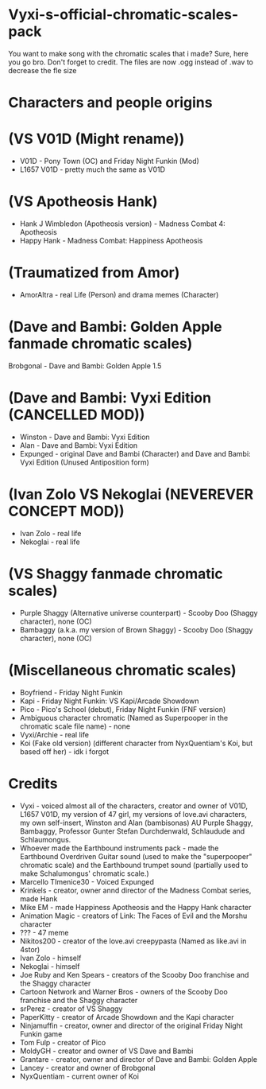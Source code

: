 # Vyxi-s-official-chromatic-scales-pack
You want to make song with the chromatic scales that i made? Sure, here you go bro. Don't forget to credit. The files are now .ogg instead of .wav to decrease the fle size
# Characters and people origins
# (VS V01D (Might rename))
* V01D - Pony Town (OC) and Friday Night Funkin (Mod)
* L1657 V01D - pretty much the same as V01D
# (VS Apotheosis Hank)
* Hank J Wimbledon (Apotheosis version) - Madness Combat 4: Apotheosis
* Happy Hank - Madness Combat: Happiness Apotheosis
# (Traumatized from Amor)
* AmorAltra - real Life (Person) and drama memes (Character)
# (Dave and Bambi: Golden Apple fanmade chromatic scales)
Brobgonal - Dave and Bambi: Golden Apple 1.5
# (Dave and Bambi: Vyxi Edition (CANCELLED MOD))
* Winston - Dave and Bambi: Vyxi Edition
* Alan - Dave and Bambi: Vyxi Edition
* Expunged - original Dave and Bambi (Character) and Dave and Bambi: Vyxi Edition (Unused Antiposition form)
# (Ivan Zolo VS Nekoglai (NEVEREVER CONCEPT MOD))
* Ivan Zolo - real life
* Nekoglai - real life
# (VS Shaggy fanmade chromatic scales)
* Purple Shaggy (Alternative universe counterpart) - Scooby Doo (Shaggy character), none (OC)
* Bambaggy (a.k.a. my version of Brown Shaggy) - Scooby Doo (Shaggy character), none (OC)
# (Miscellaneous chromatic scales)
* Boyfriend - Friday Night Funkin
* Kapi - Friday Night Funkin: VS Kapi/Arcade Showdown
* Pico - Pico's School (debut), Friday Night Funkin (FNF version)
* Ambiguous character chromatic (Named as Superpooper in the chromatic scale file name) - none
* Vyxi/Archie - real life
* Koi (Fake old version) (different character from NyxQuentiam's Koi, but based off her) - idk i forgot
# Credits
* Vyxi - voiced almost all of the characters, creator and owner of V01D, L1657 V01D, my version of 47 girl, my versions of love.avi characters, my own self-insert, Winston and Alan (bambisonas) AU Purple Shaggy, Bambaggy, Professor Gunter Stefan Durchdenwald, Schlaudude and Schlaumongus.
* Whoever made the Earthbound instruments pack - made the Earthbound Overdriven Guitar sound (used to make the "superpooper" chromatic scale) and the Earthbound trumpet sound (partially used to make Schalumongus' chromatic scale.)
* Marcello TImenice30 - Voiced Expunged
* Krinkels - creator, owner annd director of the Madness Combat series, made Hank
* Mike EM - made Happiness Apotheosis and the Happy Hank character
* Animation Magic - creators of Link: The Faces of Evil and the Morshu character
* ??? - 47 meme
* Nikitos200 - creator of the love.avi creepypasta (Named as like.avi in 4stor)
* Ivan Zolo - himself
* Nekoglai - himself
* Joe Ruby and Ken Spears - creators of the Scooby Doo franchise and the Shaggy character
* Cartoon Network and Warner Bros - owners of the Scooby Doo franchise and the Shaggy character
* srPerez - creator of VS Shaggy
* PaperKitty - creator of Arcade Showdown and the Kapi character
* Ninjamuffin - creator, owner and director of the original Friday Night Funkin game
* Tom Fulp - creator of Pico
* MoldyGH - creator and owner of VS Dave and Bambi
* Grantare - creator, owner and director of Dave and Bambi: Golden Apple
* Lancey - creator and owner of Brobgonal
* NyxQuentiam - current owner of Koi
